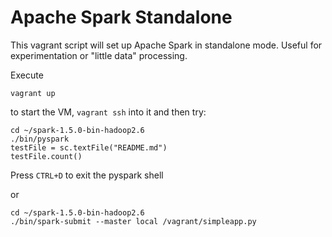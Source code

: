 # Apache Spark Standalone
This vagrant script will set up Apache Spark in standalone mode. Useful for experimentation or "little data" processing.

Execute
```
vagrant up
```

to start the VM, ```vagrant ssh``` into it and then try:

```
cd ~/spark-1.5.0-bin-hadoop2.6
./bin/pyspark
testFile = sc.textFile("README.md")
testFile.count()
```

Press ```CTRL+D``` to exit the pyspark shell

or

```
cd ~/spark-1.5.0-bin-hadoop2.6
./bin/spark-submit --master local /vagrant/simpleapp.py
```


